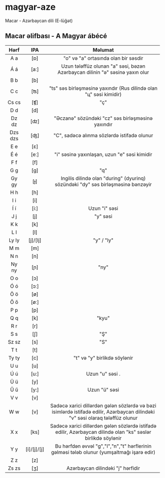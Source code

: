 # magyar-aze
Macar - Azərbaycan dili (E-lüğət)

## Macar əlifbası - A Magyar ábécé

| Hərf | IPA | Məlumat |
|:----:|:---:|:----:|
| A a  | [ɒ] | "o" və "a" ortasında olan bir səsdir |
| Á á  | [aː] | Uzun tələffüz olunan "a" səsi, bəzən Azərbaycan dilinin "ə" səsinə yaxın olur |
| B b  | [b] | |
| C c  | [ʦ] | "ts" səs birləşməsinə yaxındır (Rus dilində olan "ц" səsi kimidir) |
| Cs cs | [ʧ] | "ç" |
| D d  | [d] |  |
| Dz dz | [ʣ] | "Əczanə" sözündəki "cz" səs birləşməsinə yaxındır |
| Dzs dzs | [ʤ] | "C", sadəcə alınma sözlərdə istifadə olunur |
| E e | [ɛ]	|  |
| É é | [eː] |  "i" səsinə yaxınlaşan, uzun "e" səsi kimidir |
| F f	| [f] |  |
| G g	| [g] | "q" |
| Gy gy	| [ɟ] | Ingilis dilində olan "during" (dyurinq) sözündəki "dy" səs birləşməsinə bənzəyir |
| H h | [h] |  |
| I i	| [i]	|  |
| Í í	| [i:] | Uzun "i" səsi |
| J j	| [j] | "y" səsi |
| K k	| [k] |  |
| L l	| [l] |  |
| Ly ly	| [j]/[lj] | "y" / "ly" |
| M m		| [m]	|  |
| N n	| [n] |  |
| Ny ny	| [ɲ] | "ny" |
| O o	| [ɔ] |  |
| Ó ó	| [ɔː] |  |
| Ö ö	| [ø] |  |
| Ő ő	| [øː] |  |		
| P p	| [p] |  |
| Q q	| [k] | "kyu" |
| R r	| [r] |  |
| S s	| [ʃ] | "Ş" |	
| Sz sz | [s] | "S" |
| T t	| [t] | |		
| Ty ty |	[c]	| "t" və "y" birlikdə söylənir
| U u	| [u]		| |
| Ú ú	| [u:]	| Uzun "u" səsi .	
| Ü ü	| [y]	| |	
| Ű ű	| [y:] | 	Uzun "ü" səsi | 	
| V v	| [v]	| |	
| W w	| [v]	| Sadəcə xarici dillərdən gələn sözlərdə və bəzi isimlərdə istifadə edilir, Azərbaycan dilindəki "v" səsi olaraq tələffüz olunur |	
| X x	| [ks] |	Sadəcə xarici dillərdən gələn sözlərdə istifadə edilir, Azərbaycan dilində olan "ks" səslər birlikdə söylənir |	
| Y y	| [i]/[j]/[j]	| Bu hərfdən əvvəl "g","l","n","t" hərflerinin gəlməsi tələb olunur (yumşaltmağı işarə edir) |
| Z z |	[z]	| |	
| Zs zs	| [ʒ]	| Azərbaycan dilindəki "j" hərfidir	
